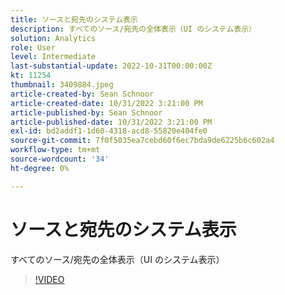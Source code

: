 ```yaml
---
title: ソースと宛先のシステム表示
description: すべてのソース/宛先の全体表示（UI のシステム表示）
solution: Analytics
role: User
level: Intermediate
last-substantial-update: 2022-10-31T00:00:00Z
kt: 11254
thumbnail: 3409884.jpeg
article-created-by: Sean Schnoor
article-created-date: 10/31/2022 3:21:00 PM
article-published-by: Sean Schnoor
article-published-date: 10/31/2022 3:21:00 PM
exl-id: bd2addf1-1d60-4318-acd8-55820e404fe0
source-git-commit: 7f0f5035ea7cebd60f6ec7bda9de6225b6c602a4
workflow-type: tm+mt
source-wordcount: '34'
ht-degree: 0%

---
```


# ソースと宛先のシステム表示

すべてのソース/宛先の全体表示（UI のシステム表示）

>[!VIDEO](https://video.tv.adobe.com/v/3409884/?quality=12&learn=on)
